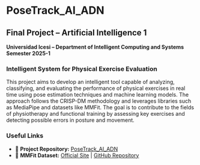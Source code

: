 # PoseTrack_AI_ADN

## Final Project – Artificial Intelligence 1

**Universidad Icesi – Department of Intelligent Computing and Systems**  
**Semester 2025-1**

### Intelligent System for Physical Exercise Evaluation

This project aims to develop an intelligent tool capable of analyzing, classifying, and evaluating the performance of physical exercises in real time using pose estimation techniques and machine learning models. The approach follows the CRISP-DM methodology and leverages libraries such as MediaPipe and datasets like MMFit. The goal is to contribute to the fields of physiotherapy and functional training by assessing key exercises and detecting possible errors in posture and movement.

### Useful Links

* 🔗 **Project Repository:** [PoseTrack_AI_ADN](https://github.com/Nicolas-CM/PoseTrack_AI_ADN.git)  
* 📄 **MMFit Dataset:** [Official Site](https://mmfit.github.io) | [GitHub Repository](https://github.com/KDMStromback/mm-fit)
